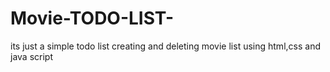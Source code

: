 # Movie-TODO-LIST-
its just a simple todo list creating and deleting movie list using html,css and java script
